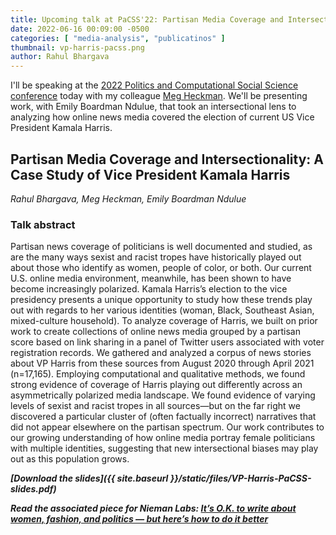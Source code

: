 ```yaml
---
title: Upcoming talk at PaCSS'22: Partisan Media Coverage and Intersectionality
date: 2022-06-16 00:09:00 -0500
categories: [ "media-analysis", "publicatinos" ]
thumbnail: vp-harris-pacss.png
author: Rahul Bhargava
---
```


I'll be speaking at the [2022 Politics and Computational Social Science conference](https://cssh.northeastern.edu/nulab/pacss/) today with my colleague [Meg Heckman](https://camd.northeastern.edu/faculty/meg-heckman/). We'll be presenting work, with Emily Boardman Ndulue, that took an intersectional lens to analyzing how online news media covered the election of current US Vice President Kamala Harris.

## Partisan Media Coverage and Intersectionality: A Case Study of Vice President Kamala Harris

_Rahul Bhargava, Meg Heckman, Emily Boardman Ndulue_

### Talk abstract

Partisan news coverage of politicians is well documented and studied, as are the many ways sexist and racist tropes have historically played out about those who identify as women, people of color, or both. Our current U.S. online media environment, meanwhile, has been shown to have become increasingly polarized. Kamala Harris’s election to the vice presidency presents a unique opportunity to study how these trends play out with regards to her various identities (woman, Black, Southeast Asian, mixed-culture household). To analyze coverage of Harris, we built on prior work to create collections of online news media grouped by a partisan score based on link sharing in a panel of Twitter users associated with voter registration records. We gathered and analyzed a corpus of news stories about VP Harris from these sources from August 2020 through April 2021 (n=17,165). Employing computational and qualitative methods, we found strong evidence of coverage of Harris playing out differently across an asymmetrically polarized media landscape. We found evidence of varying levels of sexist and racist tropes in all sources—but on the far right we discovered a particular cluster of (often factually incorrect) narratives that did not appear elsewhere on the partisan spectrum. Our work contributes to our growing understanding of how online media portray female politicians with multiple identities, suggesting that new intersectional biases may play out as this population grows.

***[Download the slides]({{ site.baseurl }}/static/files/VP-Harris-PaCSS-slides.pdf)***

***Read the associated piece for Nieman Labs: [It’s O.K. to write about women, fashion, and politics — but here’s how to do it better](https://www.niemanlab.org/2022/01/its-o-k-to-write-about-women-fashion-and-politics-but-heres-how-to-do-it-better/)***

